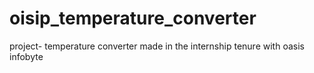 # oisip_temperature_converter
project- temperature converter made in the internship tenure with oasis infobyte
